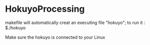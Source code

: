 # HokuyoProcessing

makefile will automatically creat an executing file "hokuyo";
to run it : $./hokuyo

Make sure the hokuyo is connected to your Linux
